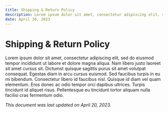 ```yaml
---
title: Shipping & Return Policy
description: Lorem ipsum dolor sit amet, consectetur adipiscing elit, sed do eiusmod tempor
date: April 20, 2023
---
```


# Shipping & Return Policy

Lorem ipsum dolor sit amet, consectetur adipiscing elit, sed do eiusmod tempor incididunt ut labore et dolore magna aliqua. Nam libero justo laoreet sit amet cursus sit. Dictumst quisque sagittis purus sit amet volutpat consequat. Egestas diam in arcu cursus euismod. Sed faucibus turpis in eu mi bibendum. Consectetur libero id faucibus nisl. Quisque id diam vel quam elementum. Eros donec ac odio tempor orci dapibus ultrices. Turpis tincidunt id aliquet risus. Pellentesque eu tincidunt tortor aliquam nulla facilisi cras fermentum odio.

_This document was last updated on April 20, 2023._